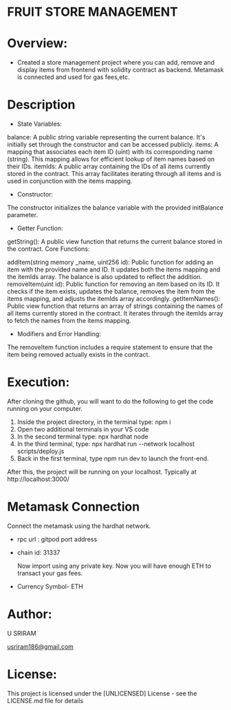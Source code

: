 # FRUIT STORE MANAGEMENT

# Overview: 
- Created a store management project where you can add, remove and display items from frontend with solidity contract as backend. Metamask is connected and used for gas fees,etc. 

# Description
- State Variables:

balance: A public string variable representing the current balance. It's initially set through the constructor and can be accessed publicly.
items: A mapping that associates each item ID (uint) with its corresponding name (string). This mapping allows for efficient lookup of item names based on their IDs.
itemIds: A public array containing the IDs of all items currently stored in the contract. This array facilitates iterating through all items and is used in conjunction with the items mapping.
- Constructor:

The constructor initializes the balance variable with the provided initBalance parameter.
- Getter Function:

getString(): A public view function that returns the current balance stored in the contract.
Core Functions:

addItem(string memory _name, uint256 id): Public function for adding an item with the provided name and ID. It updates both the items mapping and the itemIds array. The balance is also updated to reflect the addition.
removeItem(uint id): Public function for removing an item based on its ID. It checks if the item exists, updates the balance, removes the item from the items mapping, and adjusts the itemIds array accordingly.
getItemNames(): Public view function that returns an array of strings containing the names of all items currently stored in the contract. It iterates through the itemIds array to fetch the names from the items mapping.

- Modifiers and Error Handling:

The removeItem function includes a require statement to ensure that the item being removed actually exists in the contract.


# Execution:

After cloning the github, you will want to do the following to get the code running on your computer.

1. Inside the project directory, in the terminal type: npm i
2. Open two additional terminals in your VS code
3. In the second terminal type: npx hardhat node
4. In the third terminal, type: npx hardhat run --network localhost scripts/deploy.js
5. Back in the first terminal, type npm run dev to launch the front-end.

After this, the project will be running on your localhost. 
Typically at http://localhost:3000/

# Metamask Connection
Connect the metamask using the hardhat network.
- rpc url : gitpod port address
- chain id: 31337

  Now import using any private key. Now you will have enough ETH to transact your gas fees.
- Currency Symbol- ETH

# Author:
U SRIRAM

usriram186@gmail.com

# License:
This project is licensed under the [UNLICENSED] License - see the LICENSE.md file for details
